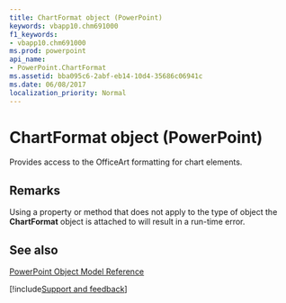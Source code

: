 ```yaml
---
title: ChartFormat object (PowerPoint)
keywords: vbapp10.chm691000
f1_keywords:
- vbapp10.chm691000
ms.prod: powerpoint
api_name:
- PowerPoint.ChartFormat
ms.assetid: bba095c6-2abf-eb14-10d4-35686c06941c
ms.date: 06/08/2017
localization_priority: Normal
---
```



# ChartFormat object (PowerPoint)

Provides access to the OfficeArt formatting for chart elements. 


## Remarks

Using a property or method that does not apply to the type of object the  **ChartFormat** object is attached to will result in a run-time error.


## See also


[PowerPoint Object Model Reference](overview/PowerPoint/object-model.md)

[!include[Support and feedback](~/includes/feedback-boilerplate.md)]